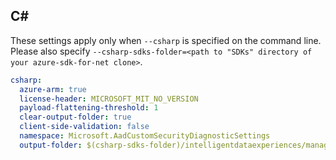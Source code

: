 ## C#

These settings apply only when `--csharp` is specified on the command line.
Please also specify `--csharp-sdks-folder=<path to "SDKs" directory of your azure-sdk-for-net clone>`.

```yaml $(csharp)
csharp:
  azure-arm: true
  license-header: MICROSOFT_MIT_NO_VERSION
  payload-flattening-threshold: 1
  clear-output-folder: true
  client-side-validation: false
  namespace: Microsoft.AadCustomSecurityDiagnosticSettings
  output-folder: $(csharp-sdks-folder)/intelligentdataexperiences/management/Microsoft.AadCustomSecurityDiagnosticSettings/GeneratedProtocol
```
